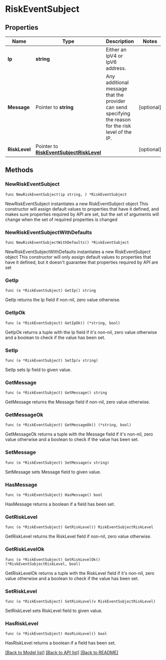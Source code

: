 # RiskEventSubject

## Properties

Name | Type | Description | Notes
------------ | ------------- | ------------- | -------------
**Ip** | **string** | Either an IpV4 or IpV6 address. | 
**Message** | Pointer to **string** | Any additional message that the provider can send specifying the reason for the risk level of the IP. | [optional] 
**RiskLevel** | Pointer to [**RiskEventSubjectRiskLevel**](RiskEventSubjectRiskLevel.md) |  | [optional] 

## Methods

### NewRiskEventSubject

`func NewRiskEventSubject(ip string, ) *RiskEventSubject`

NewRiskEventSubject instantiates a new RiskEventSubject object
This constructor will assign default values to properties that have it defined,
and makes sure properties required by API are set, but the set of arguments
will change when the set of required properties is changed

### NewRiskEventSubjectWithDefaults

`func NewRiskEventSubjectWithDefaults() *RiskEventSubject`

NewRiskEventSubjectWithDefaults instantiates a new RiskEventSubject object
This constructor will only assign default values to properties that have it defined,
but it doesn't guarantee that properties required by API are set

### GetIp

`func (o *RiskEventSubject) GetIp() string`

GetIp returns the Ip field if non-nil, zero value otherwise.

### GetIpOk

`func (o *RiskEventSubject) GetIpOk() (*string, bool)`

GetIpOk returns a tuple with the Ip field if it's non-nil, zero value otherwise
and a boolean to check if the value has been set.

### SetIp

`func (o *RiskEventSubject) SetIp(v string)`

SetIp sets Ip field to given value.


### GetMessage

`func (o *RiskEventSubject) GetMessage() string`

GetMessage returns the Message field if non-nil, zero value otherwise.

### GetMessageOk

`func (o *RiskEventSubject) GetMessageOk() (*string, bool)`

GetMessageOk returns a tuple with the Message field if it's non-nil, zero value otherwise
and a boolean to check if the value has been set.

### SetMessage

`func (o *RiskEventSubject) SetMessage(v string)`

SetMessage sets Message field to given value.

### HasMessage

`func (o *RiskEventSubject) HasMessage() bool`

HasMessage returns a boolean if a field has been set.

### GetRiskLevel

`func (o *RiskEventSubject) GetRiskLevel() RiskEventSubjectRiskLevel`

GetRiskLevel returns the RiskLevel field if non-nil, zero value otherwise.

### GetRiskLevelOk

`func (o *RiskEventSubject) GetRiskLevelOk() (*RiskEventSubjectRiskLevel, bool)`

GetRiskLevelOk returns a tuple with the RiskLevel field if it's non-nil, zero value otherwise
and a boolean to check if the value has been set.

### SetRiskLevel

`func (o *RiskEventSubject) SetRiskLevel(v RiskEventSubjectRiskLevel)`

SetRiskLevel sets RiskLevel field to given value.

### HasRiskLevel

`func (o *RiskEventSubject) HasRiskLevel() bool`

HasRiskLevel returns a boolean if a field has been set.


[[Back to Model list]](../README.md#documentation-for-models) [[Back to API list]](../README.md#documentation-for-api-endpoints) [[Back to README]](../README.md)


